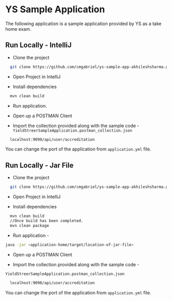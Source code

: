 # YS Sample Application

The following application is a sample application provided by YS as a take home exam.






## Run Locally - IntelliJ

* Clone the project

```bash
  git clone https://github.com/cmgabriel/ys-sample-app-akhileshsharma.git
```

* Open Project in IntelliJ

* Install dependencies

```bash
  mvn clean build
```

* Run application.

* Open up a POSTMAN Client

* Import the collection provided along with the sample code - ```YieldStreerSampleApplication.postman_collection.json```


```bash
  localhost:9090/api/user/accreditation
```
You can change the port of the application from ```application.yml``` file.


## Run Locally - Jar File

* Clone the project

```bash
  git clone https://github.com/cmgabriel/ys-sample-app-akhileshsharma.git
```

* Open Project in IntelliJ

* Install dependencies

```bash
  mvn clean build
  //Once build has been completed.
  mvn clean package
```

* Run application -
``` bash
java -jar <application-home/target/location-of-jar-file>
```

* Open up a POSTMAN Client

* Import the collection provided along with the sample code -
``` bash 
YieldStreerSampleApplication.postman_collection.json
```

```bash
  localhost:9090/api/user/accreditation
```
You can change the port of the application from ```application.yml``` file.